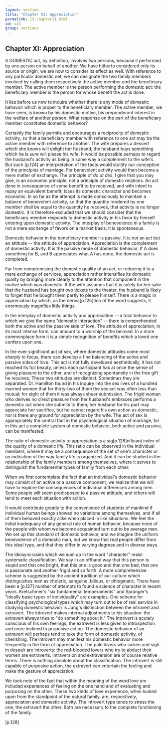 ```yaml
---
layout: section
title: "Chapter XI: Appreciation"
permalink: 13-chapter11.html
id: s13
group: sections
---
```

## Chapter XI: Appreciation

A DOMESTIC act, by definition, involves two persons,
because it performed by one person on behalf of
another. We have hitherto considered only its source or
origin; we are now to consider its effect as well. With
reference to any particular domestic net, we can designate the two family members involved by calling them
respectively the active member and the beneficiary member. The active member is the person performing the
domestic act: the beneficiary member is the person for
whose benefit the act is done.

It lies before us now to inquire whether there is any
mode of domestic behavior which is proper to the beneficiary member. The active member, we have seen, is
known by his domestic motive, his preponderant interest
in the welfare of another person. What response on
the part of the beneficiary member constitutes domestic
behavior?

Certainly the family permits and encourages a reciprocity of domestic activity, so that a beneficiary member
with reference to one act may be the active member with
reference to another. The wife prepares a dessert which
she knows will delight her husband; the husband buys
something which he is sure will please his wife. It would
be possible perhaps to regard the husband's activity as
being in some way a complement to the wife's. But such \[p.124\] an interpretation of the facts would stultify our conception of the principles of marriage. For benevolent
activity would then become a mere matter of exchange.
The principle of *do ut des*, I give that you may give, is
an economic principle, not a principle of domestic relations. An act done in consequence of some benefit to be
received, and with intent to repay an equivalent benefit,
loses its domestic character and becomes economic. In
so far as the attempt is made consciously to maintain a
balance of benevolent activity, so that the quantity rendered by one member shall be equal to the quantity he
receives, that activity is no longer domestic. It is therefore excluded that we should consider that the beneficiary
member responds to domestic activity in his favor by himself entering upon domestic activity. The interplay of
benevolence in a family is not a mere exchange of favors
on a market basis; it is spontaneous.

Domestic behavior in the beneficiary member is passive. It is not an act but an attitude -- the attitude of
appreciation. Appreciation is the complement of domestic activity. It is the passive mode of domestic behavior. If A does something for B, and B appreciates
what A has done, the domestic act is completed.

Far from compromising the domestic quality of an act,
or reducing it to a mere exchange of services, appreciation rather intensifies its domestic quality by bringing
more clearly to the attention that component in the motive which was domestic. If the wife assumes that it is
solely for her sake that the husband has bought two
tickets to the theater, the husband is likely to forget that he bought them partly to please himself. There
is a magic in appreciation by which, as the deriva\[p.125\]tion of the word suggests, it enormously magnifies little
things.

In the interplay of domestic activity and appreciation -- a total behavior to which we give the name "domestic
interaction" -- there is comprehended both the active and
the passive side of love. The attitude of appreciation, in
its most intense form, can amount to a worship of the
beloved. In a more commonplace form it is a simple
recognition of benefits which a loved one confers upon
one.

In the ever significant act of sex, where domestic attitudes come most sharply to focus, there can develop a fine
balancing of the active and passive sides of love. This
act is not fully developed aesthetically, it has not reached
its full beauty, unless each participant has at once the
sense of giving pleasure to the other, and of recognizing
spontaneity in the free gift he receives. These two attitudes are distinct. Sometimes they are separated. Dr.
Hamilton found in his inquiry into the sex lives of a
hundred married women that for thirty-two of them the
sex act was often less than mutual; for eight of them it
was always sheer submission. The frigid woman who
derives no direct pleasure from her husband's embraces
performs a domestic act when she submits to them; her
husband for his part may appreciate her sacrifice, but
he cannot regard his own action as domestic, nor is there
any ground for appreciation by the wife. The act of sex
is appropriately the central fact in the psychological
situation of marriage, for in this act a complete system of
domestic behavior, both active and passive, can be manifested.

The ratio of domestic activity to appreciation is a sig\[p.126\]nificant index of the quality of a domestic life. This
ratio can be observed in the individual members, where
it may be a consequence of the set of one's character or
an indication of the way family life is organized. And it
can be studied in the relationship of the family members
among themselves, where it serves to distinguish the fundamental types of family from each other.

When we first contemplate the fact that an individual's
domestic behavior may consist of an active or a passive
component, we realize that we will have to explore the
consequences of individual differences among men. Some
people will seem predisposed to a passive attitude, and
others will tend to meet each situation with action.

It would contribute greatly to the convenience of students of mankind if individual human beings showed no
variations among themselves, and if all of them behaved
exactly alike when placed in like situations. We feel the
initial inadequacy of any general rule of human behavior,
because none of the people with whom we become acquainted turn out to be average men. We set up this
standard of domestic behavior, and we imagine the uniform benevolence of a domestic man, but we know that
real people differ from this ideal type, and that they
differ in varying degrees and in diverse ways.

The idiosyncrasies which we sum up in the word
"character" resist systematic classification. We say in
an offhand way that this person is stupid and that one
bright, that this one is good and that one bad, that one
is passionate and another frigid and so forth. A more
comprehensive scheme is suggested by the ancient tradition of our culture which distinguishes men as choleric,
sanguine, bilious, or phlegmatic. There have been a \[p.127\] number of attempts to found a science of character in
recent years. Kretschmer's "six fundamental temperaments" and Spranger's "ideally basic types of individuality" are examples. One scheme for classifying psychological types which may turn out to be of real service in
studying domestic behavior is Jung's distinction between
the introvert and extravert. The introvert makes internal adjustments to his situation: the extravert always
tries to "do something about it." The introvert is acutely
conscious of his own feelings; the extravert is less given
to introspection and more inclined to purposive action.
The domestic behavior of an extravert will perhaps tend
to take the form of domestic activity, of cherishing. The
introvert may manifest his domestic behavior more frequently in the form of appreciation. The pale lovers who
sicken and sigh in despair are introverts: the red-blooded
lovers who try to abduct their women are extraverts.
Intraversion and extraversion are of course relative terms.
There is nothing absolute about the classification. The
introvert is still capable of purposive action, the extravert can entertain the feeling and make the gesture of
appreciation.

We took note of the fact that within the meaning of
the word love are included experiences of feeling on the
one hand and of evaluating and purposing on the other.
These two kinds of love experience, when looked upon
from the standpoint of the natural family, are, respectively, appreciation and domestic activity. The introvert
type tends to stress the one, the extravert the other.
Both are necessary to the complete functioning of the
family. 

\[p.128\] 

